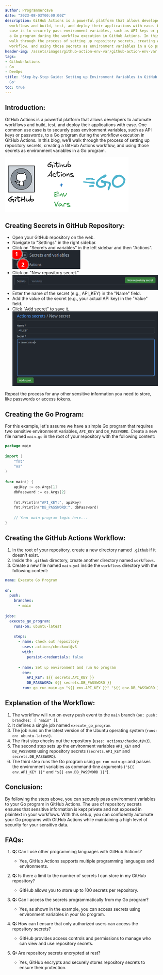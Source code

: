 ```yaml
---
author: Programmercave
date: "2023-08-03T00:00:00Z"
description: GitHub Actions is a powerful platform that allows developers to automate
  workflows and build, test, and deploy their applications with ease. One common use
  case is to securely pass environment variables, such as API keys or passwords, to
  a Go program during the workflow execution in GitHub Actions. In this blog, we'll
  walk through the process of setting up repository secrets, creating a GitHub Actions
  workflow, and using those secrets as environment variables in a Go program.
header-img: /assets/images/github-action-env-var/github-action-env-var.png
tags:
- Github-Actions
- Go
- DevOps
title: 'Step-by-Step Guide: Setting up Environment Variables in GitHub Actions for
  Go'
toc: true
---
```

## Introduction:

GitHub Actions is a powerful platform that allows developers to automate workflows and build, test, and deploy their applications with ease. One common use case is to securely pass environment variables, such as API keys or passwords, to a Go program during the workflow execution in GitHub Actions. In this blog, we'll walk through the process of setting up repository secrets, creating a GitHub Actions workflow, and using those secrets as environment variables in a Go program.

![Setting up Environment Variables in GitHub Actions for Go](/assets/images/github-action-env-var/github-action-env-var.png)

## Creating Secrets in GitHub Repository:

 - Open your GitHub repository on the web.
 - Navigate to "Settings" in the right sidebar.
 - Click on "Secrets and variables" in the left sidebar and then "Actions".
 ![Setting up Environment Variables in GitHub Actions for Go](/assets/images/github-action-env-var/github-action-env-var-1.png)
 - Click on "New repository secret."
 ![Setting up Environment Variables in GitHub Actions for Go](/assets/images/github-action-env-var/github-action-env-var-2.png)
 - Enter the name of the secret (e.g., API_KEY) in the "Name" field.
 - Add the value of the secret (e.g., your actual API key) in the "Value" field.
 - Click "Add secret" to save it.
 ![Setting up Environment Variables in GitHub Actions for Go](/assets/images/github-action-env-var/github-action-env-var-3.png)

Repeat the process for any other sensitive information you need to store, like passwords or access tokens.

## Creating the Go Program:

For this example, let's assume we have a simple Go program that requires two sensitive environment variables, `API_KEY` and `DB_PASSWORD`. Create a new file named `main.go` in the root of your repository with the following content:

```go
package main

import (
	"fmt"
	"os"
)

func main() {
	apiKey := os.Args[1]
	dbPassword := os.Args[2]

	fmt.Println("API_KEY:", apiKey)
	fmt.Println("DB_PASSWORD:", dbPassword)

	// Your main program logic here...
}
```

## Creating the GitHub Actions Workflow:

1. In the root of your repository, create a new directory named `.github` if it doesn't exist.
2. Inside the `.github` directory, create another directory named `workflows`.
3. Create a new file named `main.yml` inside the `workflows` directory with the following content:

```yaml
name: Execute Go Program

on:
  push:
    branches:
      - main

jobs:
  execute_go_program:
    runs-on: ubuntu-latest

    steps:
      - name: Check out repository
        uses: actions/checkout@v3
        with:
          persist-credentials: false

      - name: Set up environment and run Go program
        env:
          API_KEY: ${{ secrets.API_KEY }}
          DB_PASSWORD: ${{ secrets.DB_PASSWORD }}
        run: go run main.go "${{ env.API_KEY }}" "${{ env.DB_PASSWORD }}"
```

## Explanation of the Workflow:

1. The workflow will run on every push event to the `main` branch (`on: push: branches: [ "main" ]`).
2. It defines a single job named `execute_go_program`.
3. The job runs on the latest version of the Ubuntu operating system (`runs-on: ubuntu-latest`).
4. The first step checks out the repository (`uses: actions/checkout@v3`).
5. The second step sets up the environment variables `API_KEY` and `DB_PASSWORD` using repository secrets (`secrets.API_KEY` and `secrets.DB_PASSWORD`).
6. The third step runs the Go program using `go run main.go` and passes the environment variables as command-line arguments (`"${{ env.API_KEY }}"` and `"${{ env.DB_PASSWORD }}"`).

## Conclusion:

By following the steps above, you can securely pass environment variables to your Go program in GitHub Actions. The use of repository secrets ensures that sensitive information is kept private and not exposed in plaintext in your workflows. With this setup, you can confidently automate your Go programs with GitHub Actions while maintaining a high level of security for your sensitive data.

## FAQs:

1. **Q:** Can I use other programming languages with GitHub Actions?
   - Yes, GitHub Actions supports multiple programming languages and environments.

2. **Q:** Is there a limit to the number of secrets I can store in my GitHub repository?
   - GitHub allows you to store up to 100 secrets per repository.

3. **Q:** Can I access the secrets programmatically from my Go program?
   - Yes, as shown in the example, you can access secrets using environment variables in your Go program.

4. **Q:** How can I ensure that only authorized users can access the repository secrets?
   - GitHub provides access controls and permissions to manage who can view and use repository secrets.

5. **Q:** Are repository secrets encrypted at rest?
   - Yes, GitHub encrypts and securely stores repository secrets to ensure their protection.
